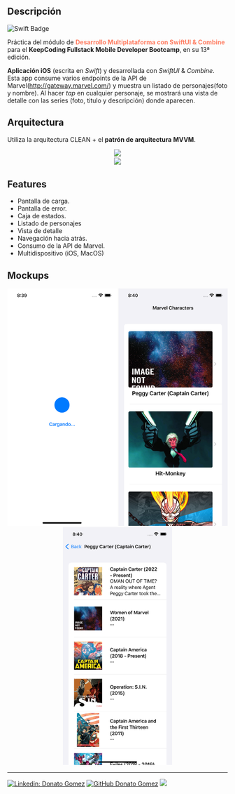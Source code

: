 ## Descripción
![Swift Badge](https://img.shields.io/badge/MADE%20WITH-SWIFT-red?style=for-the-badge&logo=swift)

Práctica del módulo de **<span style="color:#ff7e63">Desarrollo Multiplataforma con SwiftUI & Combine</span>** para el **KeepCoding Fullstack Mobile Developer Bootcamp**, en su 13ª edición.

**Aplicación iOS** (escrita en *Swift*) y desarrollada con *SwiftUI* & *Combine*. Esta app consume varios endpoints de la API de Marvel(http://gateway.marvel.com/) y muestra un listado de personajes(foto y nombre). Al hacer *tap* en cualquier personaje, se mostrará una vista de detalle con las series (foto, titulo y descripción) donde aparecen.

## Arquitectura
Utiliza la arquitectura CLEAN + el **patrón de arquitectura**  **MVVM**.
<div align="center">
<img src="https://www.nicepng.com/png/full/985-9856124_mihaly-nagy-onion-vs-clean-architecture.png">
</br>
<img src="https://images1.programmerclick.com/56/0c/0c6bdaf7b8263e29e3be41160e6bd518.JPEG">
</div>

## Features
* Pantalla de carga.
* Pantalla de error.
* Caja de estados.
* Listado de personajes
* Vista de detalle
* Navegación hacia atrás.
* Consumo de la API de Marvel.
* Multidispositivo (iOS, MacOS)

## Mockups
<div align="center">
<img src="https://github.com/donatogomez/MarvelCharacters-MVVM-SwiftUI-Combine/blob/main/mockups/loadingview.png" alt="drawing" width="250"/> <img src="https://github.com/donatogomez/MarvelCharacters-MVVM-SwiftUI-Combine/blob/main/mockups/mainview.png" alt="drawing" width="250"/> <img src="https://github.com/donatogomez/MarvelCharacters-MVVM-SwiftUI-Combine/blob/main/mockups/detailview.png" alt="drawing" width="250"/>
</div>

---

[![Linkedin: Donato Gomez](https://img.shields.io/badge/-Donato_Gomez-blue?style=flat-square&logo=Linkedin&logoColor=white&link=https://www.linkedin.com/in/donatogomez/)](https://www.linkedin.com/in/donatogomez/)
[![GitHub Donato Gomez](https://img.shields.io/github/followers/donatogomez?label=follow&style=social)](https://github.com/donatogomez)
![](https://komarev.com/ghpvc/?username=donatogomez&color=red)
